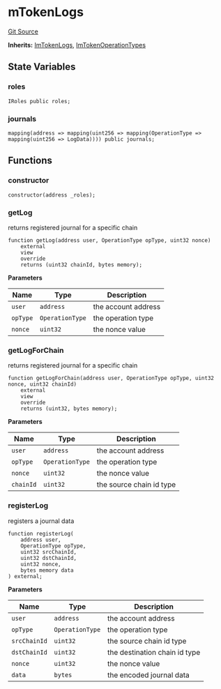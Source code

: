 # mTokenLogs
[Git Source](https://github.com/https://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@malda-protocol/malda-lending/blob/3408a5de0b7e9a81798e0551731f955e891c66df/src\mToken\mTokenLogs.sol)

**Inherits:**
[ImTokenLogs](/src\interfaces\ImTokenLogs.sol\interface.ImTokenLogs.md), [ImTokenOperationTypes](/src\interfaces\ImToken.sol\interface.ImTokenOperationTypes.md)


## State Variables
### roles

```solidity
IRoles public roles;
```


### journals

```solidity
mapping(address => mapping(uint256 => mapping(OperationType => mapping(uint256 => LogData)))) public journals;
```


## Functions
### constructor


```solidity
constructor(address _roles);
```

### getLog

returns registered journal for a specific chain


```solidity
function getLog(address user, OperationType opType, uint32 nonce)
    external
    view
    override
    returns (uint32 chainId, bytes memory);
```
**Parameters**

|Name|Type|Description|
|----|----|-----------|
|`user`|`address`|the account address|
|`opType`|`OperationType`|the operation type|
|`nonce`|`uint32`|the nonce value|


### getLogForChain

returns registered journal for a specific chain


```solidity
function getLogForChain(address user, OperationType opType, uint32 nonce, uint32 chainId)
    external
    view
    override
    returns (uint32, bytes memory);
```
**Parameters**

|Name|Type|Description|
|----|----|-----------|
|`user`|`address`|the account address|
|`opType`|`OperationType`|the operation type|
|`nonce`|`uint32`|the nonce value|
|`chainId`|`uint32`|the source chain id type|


### registerLog

registers a journal data


```solidity
function registerLog(
    address user,
    OperationType opType,
    uint32 srcChainId,
    uint32 dstChainId,
    uint32 nonce,
    bytes memory data
) external;
```
**Parameters**

|Name|Type|Description|
|----|----|-----------|
|`user`|`address`|the account address|
|`opType`|`OperationType`|the operation type|
|`srcChainId`|`uint32`|the source chain id type|
|`dstChainId`|`uint32`|the destination chain id type|
|`nonce`|`uint32`|the nonce value|
|`data`|`bytes`|the encoded journal data|


